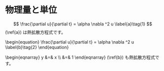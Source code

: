 
# 物理量と単位

$$
    \frac{\partial u}{\partial t} = \alpha \nabla ^2 u \label{a}\tag{1}
$$
(\ref{a}) は熱拡散方程式です。

\begin{equation}
\frac{\partial u}{\partial t} = \alpha \nabla ^2 u \label{b}\tag{2}
\end{equation}

\begin{eqnarray}
y &=& x \\\\
  &=& 1
\end{eqnarray}
(\ref{b}) も熱拡散方程式です。